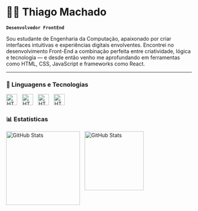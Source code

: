 # 👨‍💻 Thiago Machado
**`Desenvolvedor FrontEnd`**

Sou estudante de Engenharia da Computação, apaixonado por criar interfaces intuitivas e experiências digitais envolventes. Encontrei no desenvolvimento Front-End a combinação perfeita entre criatividade, lógica e tecnologia — e desde então venho me aprofundando em ferramentas como HTML, CSS, JavaScript e frameworks como React.

---

### 🤖 Linguagens e Tecnologias

<img
    align="left" 
    alt="HTML"
    title="HTML" 
    width="30px" 
    style="padding-right: 10px;" 
    src="https://cdn.jsdelivr.net/gh/devicons/devicon@latest/icons/html5/html5-original.svg"
/>

<img 
    align="left" 
    alt="HTML"
    title="HTML" 
    width="30px" 
    style="padding-right: 10px;" 
    src="https://cdn.jsdelivr.net/gh/devicons/devicon@latest/icons/css3/css3-original.svg" 
/>


<img 
    align="left" 
    alt="HTML"
    title="HTML" 
    width="30px" 
    style="padding-right: 10px;"    
    src="https://cdn.jsdelivr.net/gh/devicons/devicon@latest/icons/javascript/javascript-original.svg" />


<img 
    align="left" 
    alt="HTML"
    title="HTML" 
    width="30px" 
    style="padding-right: 10px;"  
    src="https://cdn.jsdelivr.net/gh/devicons/devicon@latest/icons/react/react-original.svg" />

<br/>
<br/>

### 📊 Estatísticas
<img 
    align="left" 
    alt= "GitHub Stats"
    height="200px" 
    style="padding-right: 10px;"  
    src="https://github-readme-stats.vercel.app/api?username=Thiagow10&show_icons=true&theme=tokyonight&include_all_commits=true&locale=pt-br" 
/>
          
<img 
    align="left" 
    alt= "GitHub Stats"
    height="160px" 
    style="padding-right: 10px;"  
    src="https://github-readme-stats.vercel.app/api/top-langs/?username=Thiagow10&theme=tokyonight&layout=compact&custom_title=Tecnologias&langs_count=9" 
/>
